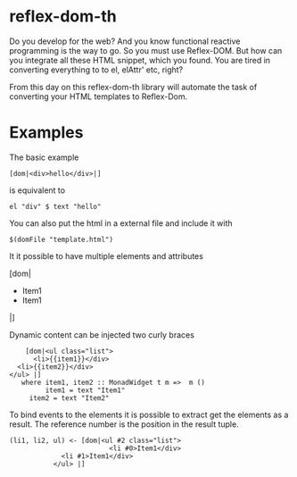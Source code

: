# reflex-dom-th
Do you develop for the web? And you know functional reactive programming is the way to go. So you must use Reflex-DOM.
But how can you integrate all these HTML snippet, which you found. You are tired in converting everything to to el, elAttr' etc, right?

From this day on this reflex-dom-th library will automate the task of converting your HTML templates to Reflex-Dom.

# Examples

The basic example

    [dom|<div>hello</div>|]

is equivalent to

    el "div" $ text "hello"

You can also put the html in a external file and include it with

    $(domFile "template.html")

It it possible to have multiple elements and attributes

   [dom|<ul class="list">
          <li>Item1</div>
	  <li>Item1</div>
	</ul> |]

Dynamic content can be injected two curly braces

        [dom|<ul class="list">
          <li>{{item1}}</div>
	  <li>{{item2}}</div>
	</ul> |]
	   where item1, item2 :: MonadWidget t m =>  m ()
	         item1 = text "Item1"
		 item2 = text "Item2"


To bind events to the elements it is possible to extract get the elements as a result. The reference number is the position in the result tuple.

    (li1, li2, ul) <- [dom|<ul #2 class="list">
    	       	             <li #0>Item1</div>
	  		     <li #1>Item1</div>
			   </ul> |]
